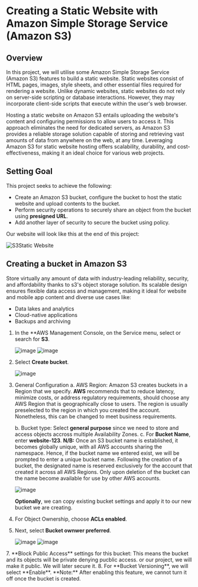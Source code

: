 # Creating a Static Website with Amazon Simple Storage Service (Amazon S3)

## Overview 
In this project, we will utilise some Amazon Simple Storage Service (Amazon S3) features to build a static website. 
Static websites consist of HTML pages, images, style sheets, and other essential files required for rendering a website. Unlike dynamic websites, static websites do not rely on server-side scripting or database interactions. However, they may incorporate client-side scripts that execute within the user's web browser.

Hosting a static website on Amazon S3 entails uploading the website's content and configuring permissions to allow users to access it. This approach eliminates the need for dedicated servers, as Amazon S3 provides a reliable storage solution capable of storing and retrieving vast amounts of data from anywhere on the web, at any time. Leveraging Amazon S3 for static website hosting offers scalability, durability, and cost-effectiveness, making it an ideal choice for various web projects.
## Setting Goal
This project seeks to achieve the following:

- Create an Amazon S3 bucket, configure the bucket to host the static website and upload contents to the bucket.
- Perform security operations to securely share an object from the bucket using **presigned URL**.
- Add another layer of security to secure the bucket using policy.

Our website will look like this at the end of this project:<p>

![S3Static Website](https://github.com/JonesKwameOsei/HostingWebsiteS3Bucket/assets/81886509/3334a1b4-87ee-4893-84cf-3afbc7efdbfb)

## Creating a bucket in Amazon S3
Store virtually any amount of data with industry-leading reliability, security, and affordability thanks to s3's object storage solution. Its scalable design ensures flexible data access and management, making it ideal for website and mobile app content and diverse use cases like:
- Data lakes and analytics
- Cloud-native applications
- Backups and archiving

1. In the **AWS Management Console, on the Service menu, select or search for **S3**.<p>
![image](https://github.com/JonesKwameOsei/HostingWebsiteS3Bucket/assets/81886509/1f62dcb5-4625-4673-8bb2-d01f01bf17e6)
![image](https://github.com/JonesKwameOsei/HostingWebsiteS3Bucket/assets/81886509/f267bd74-eb3c-4090-b539-38a50d7b9654)

2. Select **Create bucket**.<p>
![image](https://github.com/JonesKwameOsei/HostingWebsiteS3Bucket/assets/81886509/48681f07-93b7-4e6d-930e-0904b6a2f11b)

3. General Configuration
a. AWS Region: Amazon S3 creates buckets in a Region that we specify. **AWS** recommends that to reduce latency, minimize costs, or address regulatory requirements, should choose any AWS Region that is geographically close to users. The region is usually preselected to the region in which you created the account. Nonetheless, this can be changed to meet business requirements.<p>
b. Bucket type: Select **general purpose** since we need to store and access objects accross multiple Availability Zones. 
c. For **Bucket Name**, enter **website-123**. 
**N/B:** Once an S3 bucket name is established, it becomes globally unique, with all AWS accounts sharing the namespace. Hence, if the bucket name we entered exist, we will be prompted to enter a unique bucket name. Following the creation of a bucket, the designated name is reserved exclusively for the account that created it across all AWS Regions. Only upon deletion of the bucket can the name become available for use by other AWS accounts.<p>
![image](https://github.com/JonesKwameOsei/HostingWebsiteS3Bucket/assets/81886509/f4261c0d-2c8a-434b-b377-0f4b56766b5c)<p>
**Optionally**, we can copy existing bucket settings and apply it to our new bucket we are creating.  

4. For Object Ownership, choose **ACLs enabled**.
5. Next, select **Bucket ownwer preferred**.<p>
![image](https://github.com/JonesKwameOsei/HostingWebsiteS3Bucket/assets/81886509/a99b5ffd-13c4-472e-abd4-60a35e7b3482)
![image](https://github.com/JonesKwameOsei/HostingWebsiteS3Bucket/assets/81886509/aa050075-035b-4090-a813-4ba882b3ce3d)
<p>
7. **Block Public Access** settings for this bucket: This means the bucket and its objects will be private denying pucblic access. or our project, we will make it public. We will later secure it.
8. For **Bucket Versioning**, we will select **Enable**.
**Note:** After enabling this feature, we cannot turn it off once the bucket is created.

























